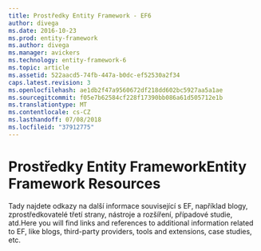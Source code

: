 ```yaml
---
title: Prostředky Entity Framework - EF6
author: divega
ms.date: 2016-10-23
ms.prod: entity-framework
ms.author: divega
ms.manager: avickers
ms.technology: entity-framework-6
ms.topic: article
ms.assetid: 522aacd5-74fb-447a-b0dc-ef52530a2f34
caps.latest.revision: 3
ms.openlocfilehash: ae1db2f47a9560672df218dd602bc5927aa5a1ae
ms.sourcegitcommit: f05e7b62584cf228f17390bb086a61d505712e1b
ms.translationtype: MT
ms.contentlocale: cs-CZ
ms.lasthandoff: 07/08/2018
ms.locfileid: "37912775"
---
```

# <a name="entity-framework-resources"></a><span data-ttu-id="f3f38-102">Prostředky Entity Framework</span><span class="sxs-lookup"><span data-stu-id="f3f38-102">Entity Framework Resources</span></span>
<span data-ttu-id="f3f38-103">Tady najdete odkazy na další informace související s EF, například blogy, zprostředkovatelé třetí strany, nástroje a rozšíření, případové studie, atd.</span><span class="sxs-lookup"><span data-stu-id="f3f38-103">Here you will find links and references to additional information related to EF, like blogs, third-party providers, tools and extensions, case studies, etc.</span></span>
